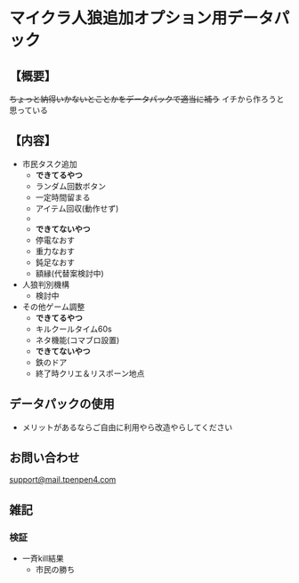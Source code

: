 # マイクラ人狼追加オプション用データパック
## 【概要】
~~ちょっと納得いかないとことかをデータパックで適当に補う~~
イチから作ろうと思っている
## 【内容】
- 市民タスク追加
  - **できてるやつ**
  - ランダム回数ボタン
  - 一定時間留まる
  - アイテム回収(動作せず)
  - 
  - **できてないやつ**
  - 停電なおす
  - 重力なおす
  - 鈍足なおす
  - 額縁(代替案検討中)
- 人狼判別機構
  - 検討中
- その他ゲーム調整
  - **できてるやつ**
  - キルクールタイム60s
  - ネタ機能(コマブロ設置)
  - **できてないやつ**
  - 鉄のドア
  - 終了時クリエ＆リスポーン地点 
## データパックの使用
 - メリットがあるならご自由に利用やら改造やらしてください
## お問い合わせ
support@mail.tpenpen4.com

## 雑記
### 検証
- 一斉kill結果
  - 市民の勝ち